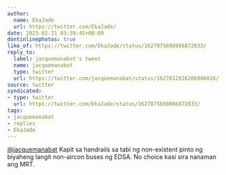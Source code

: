 ```yaml
---
author:
  name: EkaJade
  url: https://twitter.com/EkaJade/
date: 2023-02-21 03:39:45+00:00
dontinlinephotos: true
like_of: https://twitter.com/EkaJade/status/1627875698986872833/
reply_to:
  label: jacquemanabat's tweet
  name: jacquemanabat
  type: twitter
  url: https://twitter.com/jacquemanabat/status/1627812816286806016/
source: twitter
syndicated:
- type: twitter
  url: https://twitter.com/EkaJade/status/1627875698986872833/
tags:
- jacquemanabat
- replies
- EkaJade
---
```


[@jacquemanabat](https://twitter.com/jacquemanabat/) Kapit sa handrails sa tabi ng non-existent pinto ng biyaheng langit non-aircon buses ng EDSA. No choice kasi sira nanaman ang MRT.